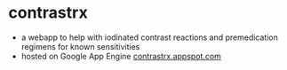 contrastrx
==========

* a webapp to help with iodinated contrast reactions and premedication regimens for known sensitivities
* hosted on Google App Engine [contrastrx.appspot.com](http://contrastrx.appspot.com)

